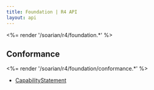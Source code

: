 ```yaml
---
title: Foundation | R4 API
layout: api
---
```


<%= render '/soarian/r4/foundation.*' %>

## Conformance

<%= render '/soarian/r4/foundation/conformance.*' %>

* [CapabilityStatement](/soarian/r4/foundation/conformance/capabilitystatement)